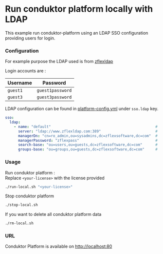 # Run conduktor platform locally with LDAP

This example run conduktor-platform using an LDAP SSO configuration providing users for login.


### Configuration 

For example purpose the LDAP used is from [zflexldap](https://www.zflexldapadministrator.com/index.php/blog/82-free-online-ldap)

Login accounts are :

| Username | Password         |
|----------|------------------|
| `guest1` | `guest1password` |
| `guest3` | `guest3password` |

LDAP configuration can be found in [platform-config.yml](platform-config.yaml) under `sso.ldap` key.

```yaml
sso:
  ldap:
    - name: "default"                                                # Custom name for ldap connection
      server: "ldap://www.zflexldap.com:389"                         # LDAP server URI with port
      managerDn: "cn=ro_admin,ou=sysadmins,dc=zflexsoftware,dc=com"  # Bind DN 
      managerPassword: "zflexpass"                                   # Bind Password
      search-base: "ou=users,ou=guests,dc=zflexsoftware,dc=com"      # Base DN to search for users
      groups-base: "ou=groups,ou=guests,dc=zflexsoftware,dc=com"     # Base DN to search for groups
```

### Usage

Run conduktor platform :    
Replace `<your-license>` with the license provided
```sh
./run-local.sh "<your-license>"
```

Stop conduktor platform
```sh
./stop-local.sh
```

If you want to delete all conduktor platform data
```sh
./rm-local.sh
```
### URL
Conduktor Platform is available on [http://localhost:80](http://localhost:80)
